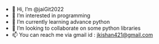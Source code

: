 - 👋 Hi, I’m @jaiGit2022
- 👀 I’m interested in programming
- 🌱 I’m currently learning advance python
- 💞️ I’m looking to collaborate on some python libraries
- 📫 You can reach me via gmail id : jkishan421@gmail.com

<!---
jaiGit2022/jaiGit2022 is a ✨ special ✨ repository because its `README.md` (this file) appears on your GitHub profile.
You can click the Preview link to take a look at your changes.
--->
